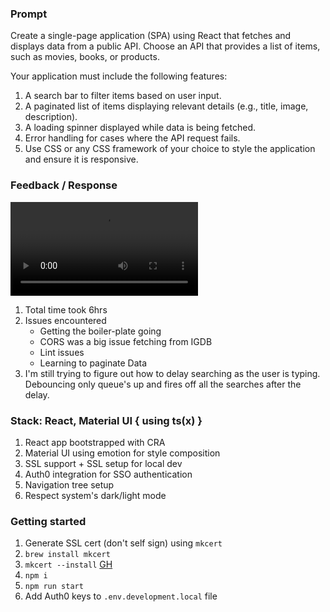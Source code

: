 ### Prompt

Create a single-page application (SPA) using React that fetches and displays data from a public API. Choose an API that provides a list of items, such as movies, books, or products. 

Your application must include the following features: 

1. A search bar to filter items based on user input. 
2. A paginated list of items displaying relevant details (e.g., title, image, description). 
3. A loading spinner displayed while data is being fetched. 
4. Error handling for cases where the API request fails. 
5. Use CSS or any CSS framework of your choice to style the application and ensure it is responsive.

### Feedback / Response

![Video](https://i.gyazo.com/46a7d382717be894ba863688bc85d6aa.mp4)

1. Total time took 6hrs
2. Issues encountered
    - Getting the boiler-plate going
    - CORS was a big issue fetching from IGDB
    - Lint issues
    - Learning to paginate Data
3. I'm still trying to figure out how to delay searching as the user is typing. Debouncing only queue's up and fires off all the searches after the delay.

### Stack: React, Material UI { using ts(x) }

1. React app bootstrapped with CRA
2. Material UI using emotion for style composition
3. SSL support + SSL setup for local dev
4. Auth0 integration for SSO authentication
5. Navigation tree setup
6. Respect system's dark/light mode

### Getting started

1. Generate SSL cert (don't self sign) using `mkcert`
2. `brew install mkcert` 
3. `mkcert --install` [GH](https://github.com/FiloSottile/mkcert)
4. `npm i`
5. `npm run start`
6. Add Auth0 keys to `.env.development.local` file
